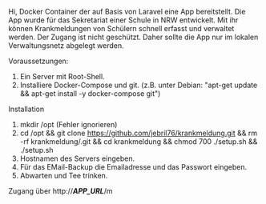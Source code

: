 Hi, 
Docker Container der auf Basis von Laravel eine App bereitstellt.
Die App wurde für das Sekretariat einer Schule in NRW entwickelt.
Mit ihr können Krankmeldungen von Schülern schnell erfasst und verwaltet werden.
Der Zugang ist nicht geschützt. Daher sollte die App nur im lokalen Verwaltungsnetz abgelegt werden.

Voraussetzungen:
1. Ein Server mit Root-Shell.
2. Installiere Docker-Compose und git. (z.B. unter Debian: "apt-get update && apt-get install -y docker-compose git")

Installation
1. mkdir /opt (Fehler ignorieren)
2. cd /opt && git clone https://github.com/jebril76/krankmeldung.git && rm -rf krankmeldung/.git && cd krankmeldung && chmod 700 ./setup.sh && ./setup.sh
3. Hostnamen des Servers eingeben.
4. Für das EMail-Backup die Emailadresse und das Passwort eingeben.
5. Abwarten und Tee trinken.

Zugang über http://***APP_URL***/m

